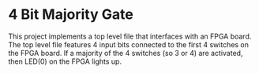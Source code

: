# 4 Bit Majority Gate

This project implements a top level file that interfaces with an FPGA board.  The top level file features 4 input bits connected to the first 4 switches on the FPGA board.  If a majority of the 4 switches (so 3 or 4) are activated, then LED(0) on the FPGA lights up. 